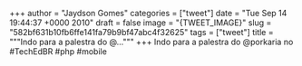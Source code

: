 
+++
author = "Jaydson Gomes"
categories = ["tweet"]
date = "Tue Sep 14 19:44:37 +0000 2010"
draft = false
image = "{TWEET_IMAGE}"
slug = "582bf631b10fb6ffe141fa79b9bf47abc4f32625"
tags = ["tweet"]
title = """Indo para a palestra do @..."""
+++
Indo para a palestra do @porkaria no #TechEdBR #php #mobile
